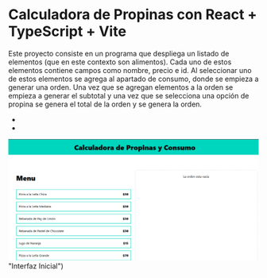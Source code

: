 # Calculadora de Propinas con React + TypeScript + Vite

Este proyecto consiste en un programa que despliega un listado de elementos (que en este contexto son alimentos). Cada uno de estos elementos contiene campos como nombre, precio e id. Al seleccionar uno de estos elementos se agrega al apartado de consumo, donde se empieza a generar una orden. Una vez que se agregan elementos a la orden se empieza a generar el subtotal y una vez que se selecciona una opción de propina se genera el total de la orden y se genera la orden.

- 
- 

![Interfaz - 1](https://github.com/ReploidGI0/calc_propinas/blob/main/images/interfaz_propina1.PNG) "Interfaz Inicial")

